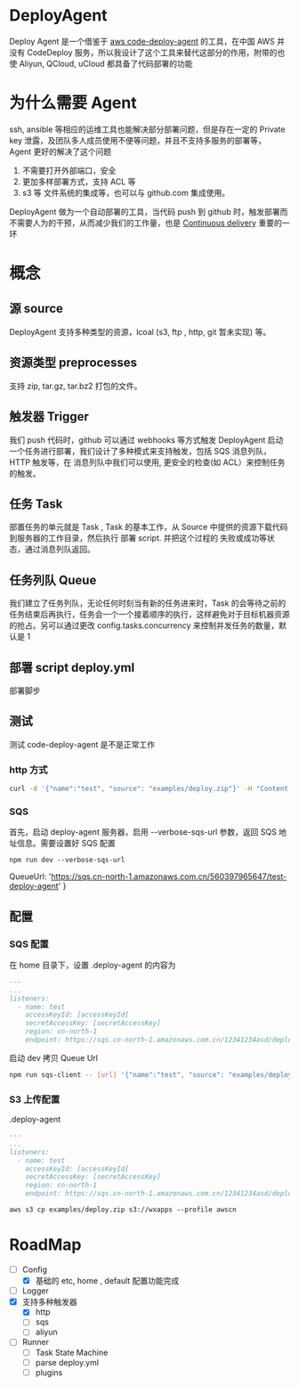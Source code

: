 # DeployAgent
Deploy Agent  是一个借鉴于 [aws code-deploy-agent](http://docs.aws.amazon.com/codedeploy/latest/userguide/how-to-run-agent.html) 的工具，在中国 AWS 并没有 CodeDeploy 服务，所以我设计了这个工具来替代这部分的作用，附带的也使 Aliyun, QCloud, uCloud 都具备了代码部署的功能

# 为什么需要 Agent
ssh, ansible 等相应的运维工具也能解决部分部署问题，但是存在一定的 Private key 泄露，及团队多人成员使用不便等问题，并且不支持多服务的部署等， Agent 更好的解决了这个问题

1. 不需要打开外部端口，安全
2. 更加多样部署方式，支持 ACL 等
3. s3 等 文件系统的集成等，也可以与 github.com 集成使用。

DeployAgent 做为一个自动部署的工具，当代码 push 到 github 时，触发部署而不需要人为的干预，从而减少我们的工作量，也是 [Continuous delivery](https://en.wikipedia.org/wiki/Continuous_delivery) 重要的一环

# 概念

## 源 source
DeployAgent 支持多种类型的资源，lcoal (s3, ftp , http, git 暂未实现) 等。

## 资源类型 preprocesses
支持 zip, tar.gz, tar.bz2 打包的文件。

## 触发器 Trigger
我们 push 代码时，github 可以通过 webhooks 等方式触发 DeployAgent 启动一个任务进行部署，我们设计了多种模式来支持触发，包括
SQS 消息列队，HTTP 触发等，在 消息列队中我们可以使用, 更安全的检查(如 ACL）来控制任务的触发。

## 任务 Task
部置任务的单元就是 Task , Task 的基本工作，从 Source 中提供的资源下载代码到服务器的工作目录，然后执行 部署 script. 并把这个过程的 失败或成功等状态，通过消息列队返回。

## 任务列队 Queue
我们建立了任务列队，无论任何时刻当有新的任务进来时，Task 的会等待之前的任务结束后再执行，任务会一个一个接着顺序的执行，这样避免对于目标机器资源的抢占。另可以通过更改 config.tasks.concurrency 来控制并发任务的数量，默认是 1

## 部署 script deploy.yml
部署脚步

## 测试
测试 code-deploy-agent 是不是正常工作
### http 方式

```bash
curl -d '{"name":"test", "source": "examples/deploy.zip"}' -H "Content-Type: application/json" http://127.0.0.1:8040/trigger
```

### SQS 
首先，启动 deploy-agent 服务器，启用 --verbose-sqs-url 参数，返回 SQS 地址信息。需要设置好 SQS 配置
```
npm run dev --verbose-sqs-url
```
 QueueUrl: 'https://sqs.cn-north-1.amazonaws.com.cn/560397965647/test-deploy-agent' }


## 配置

### SQS 配置
在 home 目录下，设置 .deploy-agent 的内容为
```yaml
---
...
listeners:
  - name: test
    accessKeyId: [accessKeyId]
    secretAccessKey: [secretAccessKey]
    region: cn-north-1
    endpoint: https://sqs.cn-north-1.amazonaws.com.cn/12341234asd/deploy
```

启动 dev 
拷贝 Queue Url

```bash
npm run sqs-client -- [url] '{"name":"test", "source": "examples/deploy.zip"}'
```

### S3 上传配置
.deploy-agent
```yaml
---
...
listeners:
  - name: test
    accessKeyId: [accessKeyId]
    secretAccessKey: [secretAccessKey]
    region: cn-north-1
    endpoint: https://sqs.cn-north-1.amazonaws.com.cn/12341234asd/deploy
```

```
aws s3 cp examples/deploy.zip s3://wxapps --profile awscn
```
# RoadMap

- [ ] Config
  - [x] 基础的 etc, home , default 配置功能完成
- [ ] Logger
- [x] 支持多种触发器
  - [x] http
  - [ ] sqs
  - [ ] aliyun
- [ ] Runner
  - [ ] Task State Machine
  - [ ] parse deploy.yml
  - [ ] plugins
